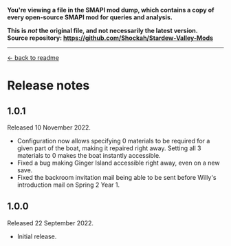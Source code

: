 **You're viewing a file in the SMAPI mod dump, which contains a copy of every open-source SMAPI mod
for queries and analysis.**

**This is _not_ the original file, and not necessarily the latest version.**  
**Source repository: https://github.com/Shockah/Stardew-Valley-Mods**

----

[← back to readme](README.md)

# Release notes

## 1.0.1
Released 10 November 2022.

* Configuration now allows specifying 0 materials to be required for a given part of the boat, making it repaired right away. Setting all 3 materials to 0 makes the boat instantly accessible.
* Fixed a bug making Ginger Island accessible right away, even on a new save.
* Fixed the backroom invitation mail being able to be sent before Willy's introduction mail on Spring 2 Year 1.

## 1.0.0
Released 22 September 2022.

* Initial release.
